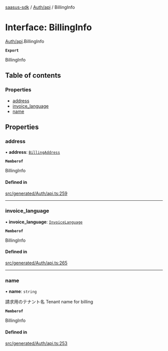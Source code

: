 [saasus-sdk](../README.md) / [Auth/api](../modules/Auth_api.md) / BillingInfo

# Interface: BillingInfo

[Auth/api](../modules/Auth_api.md).BillingInfo

**`Export`**

BillingInfo

## Table of contents

### Properties

- [address](Auth_api.BillingInfo.md#address)
- [invoice\_language](Auth_api.BillingInfo.md#invoice_language)
- [name](Auth_api.BillingInfo.md#name)

## Properties

### address

• **address**: [`BillingAddress`](Auth_api.BillingAddress.md)

**`Memberof`**

BillingInfo

#### Defined in

[src/generated/Auth/api.ts:259](https://github.com/saasus-platform/saasus-sdk-javascript/blob/55abc15/src/generated/Auth/api.ts#L259)

___

### invoice\_language

• **invoice\_language**: [`InvoiceLanguage`](../enums/Auth_api.InvoiceLanguage.md)

**`Memberof`**

BillingInfo

#### Defined in

[src/generated/Auth/api.ts:265](https://github.com/saasus-platform/saasus-sdk-javascript/blob/55abc15/src/generated/Auth/api.ts#L265)

___

### name

• **name**: `string`

請求用のテナント名  Tenant name for billing

**`Memberof`**

BillingInfo

#### Defined in

[src/generated/Auth/api.ts:253](https://github.com/saasus-platform/saasus-sdk-javascript/blob/55abc15/src/generated/Auth/api.ts#L253)
